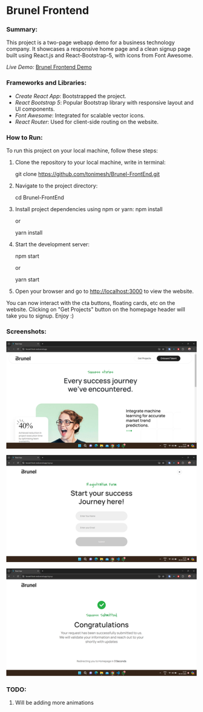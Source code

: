 # Brunel Frontend

### Summary:
This project is a two-page webapp demo for a business technology company. It showcases a responsive home page and a clean signup page built using React.js and React-Bootstrap-5, with icons from Font Awesome. 

*Live Demo:* [Brunel Frontend Demo](https://brunel-front-end.vercel.app/)

### Frameworks and Libraries:
- *Create React App*: Bootstrapped the project.
- *React Bootstrap 5*: Popular Bootstrap library with responsive layout and UI components.
- *Font Awesome*: Integrated for scalable vector icons.
- *React Router*: Used for client-side routing on the website.

### How to Run:
To run this project on your local machine, follow these steps:

1. Clone the repository to your local machine, write in terminal:
    
    git clone https://github.com/tonimesh/Brunel-FrontEnd.git
    

2. Navigate to the project directory:
    
    cd Brunel-FrontEnd
    

3. Install project dependencies using npm or yarn:
npm install
    
    or
    
    yarn install
    

4. Start the development server:
    
    npm start
    
    or
    
    yarn start
    

5. Open your browser and go to [http://localhost:3000](http://localhost:3000) to view the website.

You can now interact with the cta buttons, floating cards, etc on the website. 
Clicking on "Get Projects" button on the homepage header will take you to signup. 
Enjoy :)

### Screenshots:
![Home Page](/screens/screen%201.png?raw=true)

![SignUp Screen](/screens/screen%202.png?raw=true)

![SignUp Screen 2](/screens/screen%203.png?raw=true)

### TODO:
1. Will be adding more animations
